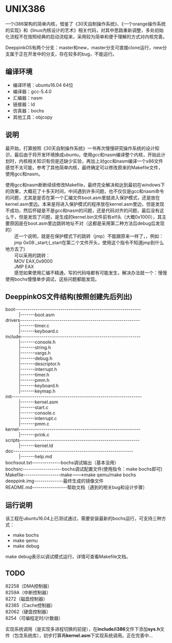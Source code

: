 # UNIX386

一个i386架构的简单内核，借鉴了《30天自制操作系统》、《一个orange操作系统的实现》和《linux内核设计的艺术》相关代码，对其中思路重新调整，多处初始化流程不在按照经典的启动流程来，采用较为简单和便于理解的方式对内核完善。

DeeppinkOS有两个分支：master和new，master分支可直接clone运行，new分支属于正在开发中的分支，存在较多的bug，不能运行。

## 编译环境

- 编译环境：ubuntu16.04 64位
- 编译器：gcc-5.4.0
- 汇编器：nasm
- 链接器：ld
- 仿真器：bochs
- 其他工具：objcopy

## 说明

最开始，打算按照《30天自制操作系统》一书再次慢慢研究操作系统的设计知识，最后由于将开发环境换成ubuntu，使用gcc和nasm编译整个内核，开始此计划时，内核相关知识有但是还缺少实验，再加上对gcc和nasm编译一个x86文件感觉不太可能，参考了其他简单内核，最终确定可以修改原来的Makefile文件，使用gcc和nasm。

使用gcc和nasm断断续续修改Makefile，最终完全解决和达到最初在windows下的效果，大概花了十多天时间，中间遇到许多问题，也不仅仅是gcc和nasm命令的问题，尤其是是否在第一个汇编文件boot.asm里就进入保护模式，还是放在kernel.asm里边。本来是将进入保护模式的程序放在kernel.asm里边，但是发现不成功，然后怀疑是不是gcc和nasm的问题，还是代码对齐的问题，最后没有这么干，但是发现了问题，是生成的kernel.bin文件前有elf头（大概0x1000），其主要原因是在boot.asm里边跳转地址不对（这都是采用第二种方法后debug后发现的） </br>
&#160; &#160; &#160; &#160;还一个说明，就是在保护模式下的跳转（jmp）不能跟原来一样了，，例如：</br>
&#160; &#160; &#160; &#160;jmp 0x08:_start;(_start在第二个文件开头，使用这个指令不知道jmp到什么地方去了) </br>
&#160; &#160; &#160; &#160;可以采用的跳转：</br>
&#160; &#160; &#160; &#160;MOV EAX,0x9000 </br>
&#160; &#160; &#160; &#160;JMP EAX </br>
&#160; &#160; &#160; &#160;感觉如果使用汇编不精通，写的代码啥都有可能发生，解决办法就一个：慢慢使用bochs慢慢单步调试，这些问题都能发现。

## DeeppinkOS文件结构(按照创建先后列出)

boot-------------------------------------------------------------   </br>
&emsp;&emsp;&emsp;|-------boot.asm   </br>
drivers----------------------------------------------------------  </br>
&emsp;&emsp;&emsp;|-------timer.c  </br>
&emsp;&emsp;&emsp;|-------keyboard.c  </br>
include----------------------------------------------------------  </br>
&emsp;&emsp;&emsp;|-------console.h  </br>
&emsp;&emsp;&emsp;|-------string.h  </br>
&emsp;&emsp;&emsp;|-------vargs.h  </br>
&emsp;&emsp;&emsp;|-------debug.h  </br>
&emsp;&emsp;&emsp;|-------descriptor.h  </br>
&emsp;&emsp;&emsp;|-------interrupt.h  </br>
&emsp;&emsp;&emsp;|-------timer.h  </br>
&emsp;&emsp;&emsp;|-------pmm.h  </br>
&emsp;&emsp;&emsp;|-------keyboard.h  </br>
&emsp;&emsp;&emsp;|-------keymap.h  </br>
init---------------------------------------------------------------  </br>
&emsp;&emsp;&emsp;|-------kernel.asm  </br>
&emsp;&emsp;&emsp;|-------start.c  </br>
&emsp;&emsp;&emsp;|-------console.c  </br>
&emsp;&emsp;&emsp;|-------interrupt.c  </br>
&emsp;&emsp;&emsp;|-------pmm.c  </br>
kernel-----------------------------------------------------------  </br>
&emsp;&emsp;&emsp;|-------prink.c  </br>
scripts----------------------------------------------------------  </br>
&emsp;&emsp;&emsp;|-------kernel.ld  </br>
doc----------------------------------------------------------  </br>
&emsp;&emsp;&emsp;|-------help.md  </br>
bochsout.txt--------------bochs调试输出（基本没用）  </br>
bochsrc-------------------bochs调试配置文件(使用指令：make bochs即可)  </br>
Makefile------------------make--->make qemu/make bochs  </br>
deeppink.img--------------最终生成的镜像文件  </br>
README.md-----------------帮助文档（遇到的相关bug和设计步骤）  </br>

## 运行说明

该工程在ubuntu16.04上已测试通过，需要安装最新的bochs运行，可支持三种方式：

- make bochs
- make qemu
- make debug

make debug表示以调试模式运行，详情可查看Makefile文档。

## TODO

82258（DMA控制器）</br>
8259A（中断控制器）</br>
8272（磁盘控制器） </br>
82385（Cache控制器）</br>
82062（硬盘控制器）</br>
8254（可编程定时/计数器）</br>

实现系统调用（是实现多进程切换的前提），在<b>include/i386</b>文件下添加<b>sys.h</b>文件（包含系统库），初步打算再<b>kernel.asm</b>下实现系统调用。正在完善中...

